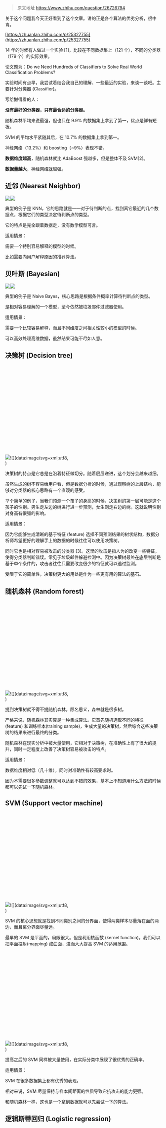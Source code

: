 > 原文地址 https://www.zhihu.com/question/26726794 

关于这个问题我今天正好看到了这个文章。讲的正是各个算法的优劣分析，很中肯。

[https://zhuanlan.zhihu.com/p/25327755](https://zhuanlan.zhihu.com/p/25327755)

14 年的时候有人做过一个实验 [1]，比较在不同数据集上（121 个），不同的分类器（179 个）的实际效果。

论文题为：Do we Need Hundreds of Classifiers to Solve Real World Classification Problems?

实验时间有点早，我尝试着结合我自己的理解、一些最近的实验，来谈一谈吧。主要针对分类器 (Classifier)。

写给懒得看的人：

**没有最好的分类器，只有最合适的分类器。**

随机森林平均来说最强，但也只在 9.9% 的数据集上拿到了第一，优点是鲜有短板。

SVM 的平均水平紧随其后，在 10.7% 的数据集上拿到第一。

神经网络（13.2%）和 boosting（~9%）表现不错。

**数据维度越高**，随机森林就比 AdaBoost 强越多，但是整体不及 SVM[2]。

**数据量越大**，神经网络就越强。

近邻 (Nearest Neighbor)
---------------------

![](https://pic3.zhimg.com/50/v2-db981be0101f97bd2e29cc0d9494e1cb_hd.jpg)![](https://pic3.zhimg.com/80/v2-db981be0101f97bd2e29cc0d9494e1cb_hd.jpg)

典型的例子是 KNN，它的思路就是——对于待判断的点，找到离它最近的几个数据点，根据它们的类型决定待判断点的类型。

它的特点是完全跟着数据走，没有数学模型可言。

适用情景：

需要一个特别容易解释的模型的时候。

比如需要向用户解释原因的推荐算法。

贝叶斯 (Bayesian)
--------------

![](https://pic4.zhimg.com/50/v2-6a364799487ac3d08de175ee52bba54b_hd.jpg)![](https://pic4.zhimg.com/v2-6a364799487ac3d08de175ee52bba54b_r.jpg)  

典型的例子是 Naive Bayes，核心思路是根据条件概率计算待判断点的类型。

是相对容易理解的一个模型，至今依然被垃圾邮件过滤器使用。

适用情景：

需要一个比较容易解释，而且不同维度之间相关性较小的模型的时候。

可以高效处理高维数据，虽然结果可能不尽如人意。

决策树 (Decision tree)
-------------------

![](https://pic2.zhimg.com/50/v2-4191c581aa44793282f1801caf4b378e_hd.jpg)![](data:image/svg+xml;utf8,<svg xmlns='http://www.w3.org/2000/svg' width='300' height='305'></svg>)  

决策树的特点是它总是在沿着特征做切分。随着层层递进，这个划分会越来越细。

虽然生成的树不容易给用户看，但是数据分析的时候，通过观察树的上层结构，能够对分类器的核心思路有一个直观的感受。

举个简单的例子，当我们预测一个孩子的身高的时候，决策树的第一层可能是这个孩子的性别。男生走左边的树进行进一步预测，女生则走右边的树。这就说明性别对身高有很强的影响。

适用情景：

因为它能够生成清晰的基于特征 (feature) 选择不同预测结果的树状结构，数据分析师希望更好的理解手上的数据的时候往往可以使用决策树。

同时它也是相对容易被攻击的分类器 [3]。这里的攻击是指人为的改变一些特征，使得分类器判断错误。常见于垃圾邮件躲避检测中。因为决策树最终在底层判断是基于单个条件的，攻击者往往只需要改变很少的特征就可以逃过监测。

受限于它的简单性，决策树更大的用处是作为一些更有用的算法的基石。

随机森林 (Random forest)
--------------------

![](https://pic1.zhimg.com/50/v2-5b55bf6ba5b214d4bf73867166cfe5ff_hd.jpg)![](data:image/svg+xml;utf8,<svg xmlns='http://www.w3.org/2000/svg' width='300' height='305'></svg>)  

提到决策树就不得不提随机森林。顾名思义，森林就是很多树。

严格来说，随机森林其实算是一种集成算法。它首先随机选取不同的特征 (feature) 和训练样本(training sample)，生成大量的决策树，然后综合这些决策树的结果来进行最终的分类。

随机森林在现实分析中被大量使用，它相对于决策树，在准确性上有了很大的提升，同时一定程度上改善了决策树容易被攻击的特点。

适用情景：

数据维度相对低（几十维），同时对准确性有较高要求时。

因为不需要很多参数调整就可以达到不错的效果，基本上不知道用什么方法的时候都可以先试一下随机森林。

SVM (Support vector machine)
----------------------------

![](https://pic1.zhimg.com/50/v2-31a190418b15d074a36eb42b5555b189_hd.jpg)![](data:image/svg+xml;utf8,<svg xmlns='http://www.w3.org/2000/svg' width='300' height='305'></svg>)  

SVM 的核心思想就是找到不同类别之间的分界面，使得两类样本尽量落在面的两边，而且离分界面尽量远。

最早的 SVM 是平面的，局限很大。但是利用核函数 (kernel function)，我们可以把平面投射(mapping) 成曲面，进而大大提高 SVM 的适用范围。

![](https://pic4.zhimg.com/50/v2-6f329fd5233c34fbf40a325f1b396ac0_hd.jpg)![](data:image/svg+xml;utf8,<svg xmlns='http://www.w3.org/2000/svg' width='300' height='305'></svg>)

提高之后的 SVM 同样被大量使用，在实际分类中展现了很优秀的正确率。

适用情景：

SVM 在很多数据集上都有优秀的表现。

相对来说，SVM 尽量保持与样本间距离的性质导致它抗攻击的能力更强。

和随机森林一样，这也是一个拿到数据就可以先尝试一下的算法。

逻辑斯蒂回归 (Logistic regression)
----------------------------

![](https://pic4.zhimg.com/50/v2-0bb8543ebe94192b6160046e74a964b3_hd.jpg)![](data:image/svg+xml;utf8,<svg xmlns='http://www.w3.org/2000/svg' width='300' height='405'></svg>)

逻辑斯蒂回归这个名字太诡异了，我就叫它 LR 吧，反正讨论的是分类器，也没有别的方法叫 LR。顾名思义，它其实是回归类方法的一个变体。

回归方法的核心就是为函数找到最合适的参数，使得函数的值和样本的值最接近。例如线性回归 (Linear regression) 就是对于函数 f(x)=ax+b，找到最合适的 a,b。

LR 拟合的就不是线性函数了，它拟合的是一个概率学中的函数，f(x) 的值这时候就反映了样本属于这个类的概率。

适用情景：

LR 同样是很多分类算法的基础组件，它的好处是输出值自然地落在 0 到 1 之间，并且有概率意义。

因为它本质上是一个线性的分类器，所以处理不好特征之间相关的情况。

虽然效果一般，却胜在模型清晰，背后的概率学经得住推敲。它拟合出来的参数就代表了每一个特征 (feature) 对结果的影响。也是一个理解数据的好工具。

判别分析 (Discriminant analysis)
----------------------------

![](https://pic4.zhimg.com/50/v2-768d9045306ce042edc4926f6fcf3b79_hd.jpg)![](data:image/svg+xml;utf8,<svg xmlns='http://www.w3.org/2000/svg' width='300' height='305'></svg>)

判别分析主要是统计那边在用，所以我也不是很熟悉，临时找统计系的闺蜜补了补课。这里就现学现卖了。

判别分析的典型例子是线性判别分析 (Linear discriminant analysis)，简称 LDA。

（这里注意不要和隐含狄利克雷分布 (Latent Dirichlet allocation) 弄混，虽然都叫 LDA 但说的不是一件事。）

LDA 的核心思想是把高维的样本投射 (project) 到低维上，如果要分成两类，就投射到一维。要分三类就投射到二维平面上。这样的投射当然有很多种不同的方式，LDA 投射的标准就是让同类的样本尽量靠近，而不同类的尽量分开。对于未来要预测的样本，用同样的方式投射之后就可以轻易地分辨类别了。

使用情景：

判别分析适用于高维数据需要降维的情况，自带降维功能使得我们能方便地观察样本分布。它的正确性有数学公式可以证明，所以同样是很经得住推敲的方式。

但是它的分类准确率往往不是很高，所以不是统计系的人就把它作为降维工具用吧。

同时注意它是假定样本成正态分布的，所以那种同心圆形的数据就不要尝试了。

神经网络 (Neural network)
---------------------

神经网络现在是火得不行啊。它的核心思路是利用训练样本 (training sample) 来逐渐地完善参数。还是举个例子预测身高的例子，如果输入的特征中有一个是性别（1: 男；0: 女），而输出的特征是身高（1: 高；0: 矮）。那么当训练样本是一个个子高的男生的时候，在神经网络中，从 “男” 到“高”的路线就会被强化。同理，如果来了一个个子高的女生，那从 “女” 到“高”的路线就会被强化。

最终神经网络的哪些路线比较强，就由我们的样本所决定。

神经网络的优势在于，它可以有很多很多层。如果输入输出是直接连接的，那它和 LR 就没有什么区别。但是通过大量中间层的引入，它就能够捕捉很多输入特征之间的关系。卷积神经网络有很经典的不同层的可视化展示 (visulization)，我这里就不赘述了。

神经网络的提出其实很早了，但是它的准确率依赖于庞大的训练集，原本受限于计算机的速度，分类效果一直不如随机森林和 SVM 这种经典算法。

使用情景：

数据量庞大，参数之间存在内在联系的时候。

当然现在神经网络不只是一个分类器，它还可以用来生成数据，用来做降维，这些就不在这里讨论了。

Rule-based methods
------------------

这个我是真不熟，都不知道中文翻译是什么。

它里面典型的算法是 C5.0 Rules，一个基于决策树的变体。因为决策树毕竟是树状结构，理解上还是有一定难度。所以它把决策树的结果提取出来，形成一个一个两三个条件组成的小规则。

使用情景：

它的准确度比决策树稍低，很少见人用。大概需要提供明确小规则来解释决定的时候才会用吧。

提升算法（Boosting）
--------------

接下来讲的一系列模型，都属于集成学习算法 (Ensemble Learning)，基于一个核心理念：三个臭皮匠，顶个诸葛亮。

翻译过来就是：当我们把多个较弱的分类器结合起来的时候，它的结果会比一个强的分类器更

典型的例子是 AdaBoost。

AdaBoost 的实现是一个渐进的过程，从一个最基础的分类器开始，每次寻找一个最能解决当前错误样本的分类器。用加权取和 (weighted sum) 的方式把这个新分类器结合进已有的分类器中。

它的好处是自带了特征选择（feature selection），只使用在训练集中发现有效的特征 (feature)。这样就降低了分类时需要计算的特征数量，也在一定程度上解决了高维数据难以理解的问题。

最经典的 AdaBoost 实现中，它的每一个弱分类器其实就是一个决策树。这就是之前为什么说决策树是各种算法的基石。

使用情景：

好的 Boosting 算法，它的准确性不逊于随机森林。虽然在 [1] 的实验中只有一个挤进前十，但是实际使用中它还是很强的。因为自带特征选择（feature selection）所以对新手很友好，是一个 “不知道用什么就试一下它吧” 的算法。

装袋算法（Bagging）
-------------

同样是弱分类器组合的思路，相对于 Boosting，其实 Bagging 更好理解。它首先随机地抽取训练集（training set），以之为基础训练多个弱分类器。然后通过取平均，或者投票 (voting) 的方式决定最终的分类结果。

因为它随机选取训练集的特点，Bagging 可以一定程度上避免过渡拟合 (overfit)。

在 [1] 中，最强的 Bagging 算法是基于 SVM 的。如果用定义不那么严格的话，随机森林也算是 Bagging 的一种。

使用情景：

相较于经典的必使算法，Bagging 使用的人更少一些。一部分的原因是 Bagging 的效果和参数的选择关系比较大，用默认参数往往没有很好的效果。

虽然调对参数结果会比决策树和 LR 好，但是模型也变得复杂了，没事有特别的原因就别用它了。

Stacking
--------

这个我是真不知道中文怎么说了。它所做的是在多个分类器的结果上，再套一个新的分类器。

这个新的分类器就基于弱分类器的分析结果，加上训练标签 (training label) 进行训练。一般这最后一层用的是 LR。

Stacking 在 [1] 里面的表现不好，可能是因为增加的一层分类器引入了更多的参数，也可能是因为有过渡拟合 (overfit) 的现象。

使用情景：

没事就别用了。

（修订：

庄岩 提醒说 stacking 在数据挖掘竞赛的网站 kaggle 上很火，相信参数调得好的话还是对结果能有帮助的。

[http://blog.kaggle.com/2016/12/27/a-kagglers-guide-to-model-stacking-in-practice/](https://link.zhihu.com/?target=http%3A//blog.kaggle.com/2016/12/27/a-kagglers-guide-to-model-stacking-in-practice/)

这篇文章很好地介绍了 stacking 的好处。在 kaggle 这种一点点提升就意味着名次不同的场合下，stacking 还是很有效的，但是对于一般商用，它所带来的提升就很难值回额外的复杂度了。）

多专家模型（Mixture of Experts）
-------------------------

最近这个模型还挺流行的，主要是用来合并神经网络的分类结果。我也不是很熟，对神经网络感兴趣，而且训练集异质性（heterogeneity）比较强的话可以研究一下这个。

**讲到这里分类器其实基本说完了。讲一下问题里面其他一些名词吧。**

最大熵模型 (Maximum entropy model)
-----------------------------

最大熵模型本身不是分类器，它一般是用来判断模型预测结果的好坏的。

对于它来说，分类器预测是相当于是：针对样本，给每个类一个出现概率。比如说样本的特征是：性别男。我的分类器可能就给出了下面这样一个概率：高（60%），矮（40%）。

而如果这个样本真的是高的，那我们就得了一个分数 60%。最大熵模型的目标就是让这些分数的乘积尽量大。

LR 其实就是使用最大熵模型作为优化目标的一个算法 [4]。

EM
--

就像最大熵模型一样，EM 不是分类器，而是一个思路。很多算法都是基于这个思路实现的。

@刘奕驰 已经讲得很清楚了，我就不多说了。

隐马尔科夫 (Hidden Markov model)
---------------------------

这是一个基于序列的预测方法，核心思想就是通过上一个（或几个）状态预测下一个状态。

之所以叫 “隐” 马尔科夫是因为它的设定是状态本身我们是看不到的，我们只能根据状态生成的结果序列来学习可能的状态。

适用场景：

可以用于序列的预测，可以用来生成序列。

条件随机场 (Conditional random field)
--------------------------------

典型的例子是 linear-chain CRF。

具体的使用 @Aron 有讲，我就不献丑了，因为我从来没用过这个。

就是这些啦。

相关的文章：

[1]: Do we need hundreds of classifiers to solve real world classification problems.

Fernández-Delgado, Manuel, et al. J. Mach. Learn. Res 15.1 (2014)

[2]: An empirical evaluation of supervised learning in high dimensions.

Rich Caruana, Nikos Karampatziakis, and Ainur Yessenalina. ICML '08

[3]: Man vs. Machine: Practical Adversarial Detection of Malicious Crowdsourcing Workers

Wang, G., Wang, T., Zheng, H., & Zhao, B. Y. Usenix Security'14

[4]: [http://www.win-vector.com/dfiles/LogisticRegressionMaxEnt.pdf](https://link.zhihu.com/?target=http%3A//www.win-vector.com/dfiles/LogisticRegressionMaxEnt.pdf)
